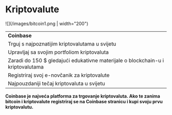 # Kriptovalute

 ![](/images/bitcoin1.png | width="200")
 
<table>
  <tr>
   <td> <strong>Coinbase</strong>
   </td>
  </tr>
  <tr>
   <td>Trguj s najpoznatijim kriptovalutama u svijetu
   </td>
  </tr>
  <tr>
   <td>Upravljaj sa svojim portfoliom kriptovaluta 
   </td>
  </tr>
  <tr>
   <td>Zaradi do 150 $ gledajući edukativne materijale o blockchain-u i kriptovalutama 
   </td>
  </tr>
  <tr>
   <td>Registriraj svoj e-novčanik za kriptovalute
   </td>
  </tr>
  <tr>
   <td>Najpouzdaniji tečaj kriptovaluta u svijetu 
   </td>
  </tr>
   </table>
   
 
 **Coinbase je najveća platforma za trgovanje kriptovaluta. Ako te zanima bitcoin i kriptovalute registriraj se na Coinbase stranicu i kupi svoju prvu kriptovalutu.**
